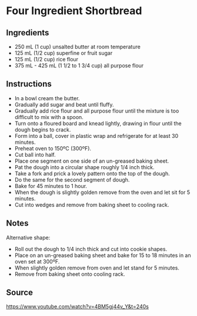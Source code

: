 # Four Ingredient Shortbread

## Ingredients
+ 250 mL (1 cup) unsalted butter at room temperature
+ 125 mL (1/2 cup) superfine or  fruit sugar
+ 125 mL (1/2 cup) rice flour
+ 375 mL  - 425 mL (1 1/2 to 1 3/4 cup)  all purpose flour

## Instructions
- In a bowl cream the butter. 
- Gradually add sugar and beat until fluffy. 
- Gradually add rice flour and all purpose flour until the mixture is too difficult to mix with a spoon. 
- Turn onto a floured board and knead lightly, drawing in flour until the dough begins to crack.
- Form into a ball, cover in plastic wrap and refrigerate for at least 30 minutes.
- Preheat oven to 150ºC (300ºF).
- Cut ball into half. 
- Place one segment on one side of an un-greased baking sheet. 
- Pat the dough into a circular shape roughly 1/4 inch thick. 
- Take a fork and prick a lovely pattern onto the top of the dough. 
- Do the same for the second segment of dough.
- Bake for 45 minutes to 1 hour. 
- When the dough is slightly golden remove from the oven and let sit for 5 minutes. 
- Cut into wedges and remove from baking sheet to cooling rack.

## Notes
Alternative shape:
- Roll out the dough to 1/4 inch thick and cut into cookie shapes.
- Place on an un-greased baking sheet and bake for 15 to 18 minutes in an oven set at 300ºF. 
- When slightly golden remove from oven and let stand for 5 minutes. 
- Remove from baking sheet onto cooling rack. 

## Source
https://www.youtube.com/watch?v=4BM5gj44v_Y&t=240s
